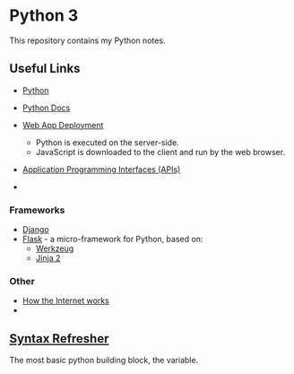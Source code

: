 # Python 3

This repository contains my Python notes.  

## Useful Links
- [Python](https://www.python.org/)  
- [Python Docs](https://docs.python.org/3/)
- [Web App Deployment](https://www.fullstackpython.com/deployment.html)
    - Python is executed on the server-side.
    - JavaScript is downloaded to the client and run by the web browser.  

- [Application Programming Interfaces (APIs)](https://www.fullstackpython.com/application-programming-interfaces.html)
- 

### Frameworks
- [Django](https://www.djangoproject.com)
- [Flask](http://flask.pocoo.org) - a micro-framework for Python, based on:  
    - [Werkzeug](http://werkzeug.pocoo.org)
    - [Jinja 2](http://jinja.pocoo.org)  

### Other
- [How the Internet works](https://thesquareplanet.com/blog/how-the-internet-works/)
- 

## [Syntax Refresher](./Syntax_Refresher)

The most basic python building block, the variable. 
